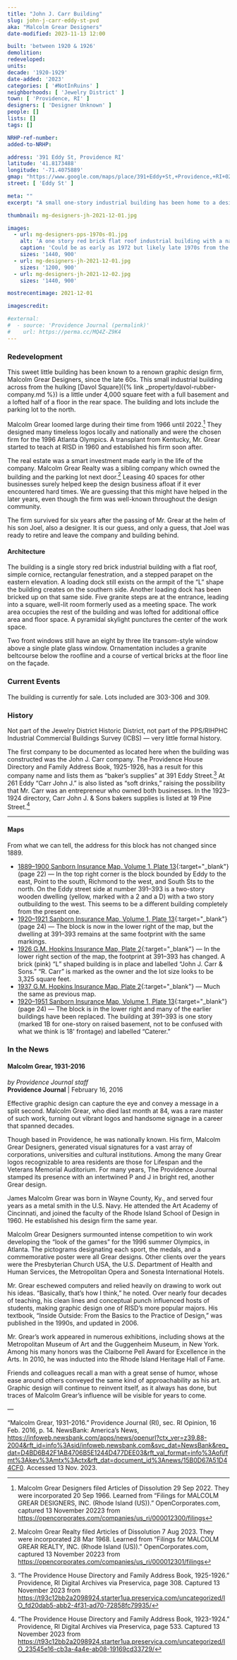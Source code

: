 ```yaml
---
title: "John J. Carr Building"
slug: john-j-carr-eddy-st-pvd
aka: "Malcolm Grear Designers"
date-modified: 2023-11-13 12:00

built: 'between 1920 & 1926'
demolition:
redeveloped:
units:
decade: '1920-1929'
date-added: '2023'
categories: [ '#NotInRuins' ]
neighborhoods: [ 'Jewelry District' ]
town: [ 'Providence, RI' ]
designers: [ 'Designer Unknown' ]
people: []
lists: []
tags: []

NRHP-ref-number:
added-to-NRHP:

address: '391 Eddy St, Providence RI'
latitude: '41.8173488'
longitude: '-71.4075889'
gmap: "https://www.google.com/maps/place/391+Eddy+St,+Providence,+RI+02903/@41.8173488,-71.4075889,19z/data=!3m1!4b1!4m6!3m5!1s0x89e4456a91021723:0x1d2997ed1ae2532d!8m2!3d41.8173488!4d-71.4069438!16s%2Fg%2F11c24_dnv4?entry=ttu"
street: [ 'Eddy St' ]

meta: ""
excerpt: "A small one-story industrial building has been home to a design studio for about 50 years but is now awaiting a new owner"

thumbnail: mg-designers-jh-2021-12-01.jpg

images:
  - url: mg-designers-pps-1970s-01.jpg
    alt: 'A one story red brick flat roof industrial building with a narrow façade and simple ornamentation.'
    caption: 'Could be as early as 1972 but likely late 1970s from the cars — PPS Architectural Slides Collection'
    sizes: '1440, 900'
  - url: mg-designers-jh-2021-12-01.jpg
    sizes: '1200, 900'
  - url: mg-designers-jh-2021-12-02.jpg
    sizes: '1440, 900'

mostrecentimage: 2021-12-01

imagescredit:

#external:
#  - source: 'Providence Journal (permalink)'
#    url: https://perma.cc/MQ4Z-Z9K4
---
```


### Redevelopment

This sweet little building has been known to a renown graphic design firm, Malcolm Grear Designers, since the late 60s. This small industrial building across from the hulking [Davol Square]({% link _property/davol-rubber-company.md %}) is a little under 4,000 square feet with a full basement and a lofted half of a floor in the rear space. The building and lots include the parking lot to the north.

Malcolm Grear loomed large during their time from 1966 until 2022.[^1] They designed many timeless logos locally and nationally and were the chosen firm for the 1996 Atlanta Olympics. A transplant from Kentucky, Mr. Grear started to teach at <span class="abbr">RISD</span> in 1960 and established his firm soon after.

[^1]: Malcolm Grear Designers filed Articles of Dissolution 29 Sep 2022. They were incorporated 20 Sep 1966. Learned from “Filings for MALCOLM GREAR DESIGNERS, INC. (Rhode Island (US)).” OpenCorporates.com, captured 13 November 20223 from https://opencorporates.com/companies/us_ri/000012300/filings

The real estate was a smart investment made early in the life of the company. Malcolm Grear Realty was a sibling company which owned the building and the parking lot next door.[^2] Leasing 40 spaces for other businesses surely helped keep the design business afloat if it ever encountered hard times. We are guessing that this might have helped in the later years, even though the firm was well-known throughout the design community.

[^2]: Malcolm Grear Realty filed Articles of Dissolution 7 Aug 2023. They were incorporated 28 Mar 1968. Learned from “Filings for MALCOLM GREAR REALTY, INC. (Rhode Island (US)).” OpenCorporates.com, captured 13 November 20223 from https://opencorporates.com/companies/us_ri/000012301/filings

The firm survived for six years after the passing of Mr. Grear at the helm of his son Joel, also a designer. It is our guess, and only a guess, that Joel was ready to retire and leave the company and building behind.

#### Architecture

The building is a single story red brick industrial building with a flat roof, simple cornice, rectangular fenestration, and a stepped parapet on the eastern elevation. A loading dock still exists on the armpit of the “L” shape the building creates on the southern side. Another loading dock has been bricked up on that same side. Five granite steps are at the entrance, leading into a square, well-lit room formerly used as a meeting space. The work area occupies the rest of the building and was lofted for additional office area and floor space. A pyramidal skylight punctures the center of the work space.

Two front windows still have an eight by three lite transom-style window above a single plate glass window. Ornamentation includes a granite beltcourse below the roofline and a course of vertical bricks at the floor line on the façade.


### Current Events

The building is currently for sale. Lots included are 303-306 and 309.


### History

Not part of the Jewelry District Historic District, not part of the PPS/RIHPHC Industrial Commercial Buildings Survey (<span class="abbr">ICBS</span>) — very little formal history.

The first company to be documented as located here when the building was constructed was the John J. Carr company. The Providence House Directory and Family Address Book, 1925-1926, has a result for this company name and lists them as “baker’s supplies” at 391 Eddy Street.[^3] At 261 Eddy “Carr John J.” is also listed as “soft drinks,” raising the possibility that Mr. Carr was an entrepreneur who owned both businesses. In the 1923–1924 directory, Carr John J. & Sons bakers supplies is listed at 19 Pine Street.[^4]

[^3]: “The Providence House Directory and Family Address Book, 1925-1926.” Providence, RI Digital Archives via Preservica, page 308. Captured 13 November 2023 from https://t93c12bb2a2098924.starter1ua.preservica.com/uncategorized/IO_fd20dab5-abb2-4f31-ad70-72858fc79935/

[^4]: “The Providence House Directory and Family Address Book, 1923-1924.” Providence, RI Digital Archives via Preservica, page 533. Captured 13 November 2023 from https://t93c12bb2a2098924.starter1ua.preservica.com/uncategorized/IO_23545e16-cb3a-4a4e-ab08-19169cd33729/

***

#### Maps

From what we can tell, the address for this block has not changed since 1889. 

+ [1889–1900 Sanborn Insurance Map, Volume 1, Plate 13](http://hdl.loc.gov/loc.gmd/g3774pm.g3774pm_g08099189901){:target="_blank"} (page 22) — In the top right corner is the block bounded by Eddy to the east, Point to the south, Richmond to the west, and South Sts to the north. On the Eddy street side at number 391–393 is a two-story wooden dwelling (yellow, marked with a 2 and a D) with a two story outbuilding to the west. This seems to be a different building completely from the present one.
+ [1920–1921 Sanborn Insurance Map, Volume 1, Plate 13](http://hdl.loc.gov/loc.gmd/g3774pm.g3774pm_g08099192001){:target="_blank"} (page 24) — The block is now in the lower right of the map, but the dwelling at 391–393 remains at the same footprint with the same markings.
+ [1926 G.M. Hopkins Insurance Map, Plate 2](//sosri.access.preservica.com/uncategorized/IO_c2da2c8c-98ee-4fec-9c94-b4a016b592a9/){:target="_blank"} — In the lower right section of the map, the footprint at 391–393 has changed. A brick (pink) “L” shaped building is in place and labelled “John J. Carr & Sons.” “R. Carr” is marked as the owner and the lot size looks to be 3,325 square feet.
+ [1937 G.M. Hopkins Insurance Map, Plate 2](//sosri.access.preservica.com/uncategorized/IO_edbc5f46-052f-4b47-8f13-458f6b4cbefe/){:target="_blank"} — Much the same as previous map.
+ [1920–1951 Sanborn Insurance Map, Volume 1, Plate 13](http://hdl.loc.gov/loc.gmd/g3774pm.g3774pm_g08099195101){:target="_blank"} (page 24) — The block is in the lower right and many of the earlier buildings have been replaced. The building at 391–393 is one story (marked 1B for one-story on raised basement, not to be confused with what we think is 18' frontage) and labelled “Caterer.”


### In the News

#### Malcolm Grear, 1931-2016

_by Providence Journal staff_  
**Providence Journal** | February 16, 2016

Effective graphic design can capture the eye and convey a message in a split second. Malcolm Grear, who died last month at 84, was a rare master of such work, turning out vibrant logos and handsome signage in a career that spanned decades.

Though based in Providence, he was nationally known. His firm, Malcolm Grear Designers, generated visual signatures for a vast array of corporations, universities and cultural institutions. Among the many Grear logos recognizable to area residents are those for Lifespan and the Veterans Memorial Auditorium. For many years, The Providence Journal stamped its presence with an intertwined P and J in bright red, another Grear design.

James Malcolm Grear was born in Wayne County, Ky., and served four years as a metal smith in the U.S. Navy. He attended the Art Academy of Cincinnati, and joined the faculty of the Rhode Island School of Design in 1960. He established his design firm the same year.

Malcolm Grear Designers surmounted intense competition to win work developing the “look of the games” for the 1996 summer Olympics, in Atlanta. The pictograms designating each sport, the medals, and a commemorative poster were all Grear designs. Other clients over the years were the Presbyterian Church USA, the U.S. Department of Health and Human Services, the Metropolitan Opera and Sonesta International Hotels.

Mr. Grear eschewed computers and relied heavily on drawing to work out his ideas. “Basically, that’s how I think,” he noted. Over nearly four decades of teaching, his clean lines and conceptual punch influenced hosts of students, making graphic design one of RISD’s more popular majors. His textbook, “Inside Outside: From the Basics to the Practice of Design,” was published in the 1990s, and updated in 2006.

Mr. Grear’s work appeared in numerous exhibitions, including shows at the Metropolitan Museum of Art and the Guggenheim Museum, in New York. Among his many honors was the Claiborne Pell Award for Excellence in the Arts. In 2010, he was inducted into the Rhode Island Heritage Hall of Fame.

Friends and colleagues recall a man with a great sense of humor, whose ease around others conveyed the same kind of approachability as his art. Graphic design will continue to reinvent itself, as it always has done, but traces of Malcolm Grear’s influence will be visible for years to come.

—

“Malcolm Grear, 1931-2016.” Providence Journal (RI), sec. RI Opinion, 16 Feb. 2016, p. 14. NewsBank: America’s News, https://infoweb.newsbank.com/apps/news/openurl?ctx_ver=z39.88-2004&rft_id=info%3Asid/infoweb.newsbank.com&svc_dat=NewsBank&req_dat=D4BD6B42F1AB4706B5E1244D477DEE03&rft_val_format=info%3Aofi/fmt%3Akev%3Amtx%3Actx&rft_dat=document_id%3Anews/15B0D67A51D44CF0. Accessed 13 Nov. 2023.